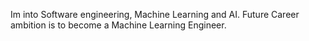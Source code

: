 Im into Software engineering, Machine Learning and AI. 
Future Career ambition is to become a Machine Learning Engineer. 
